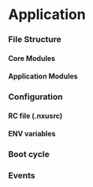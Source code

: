 # Application

### File Structure

#### Core Modules

#### Application Modules

### Configuration

#### RC file (.nxusrc)

#### ENV variables

### Boot cycle

### Events
